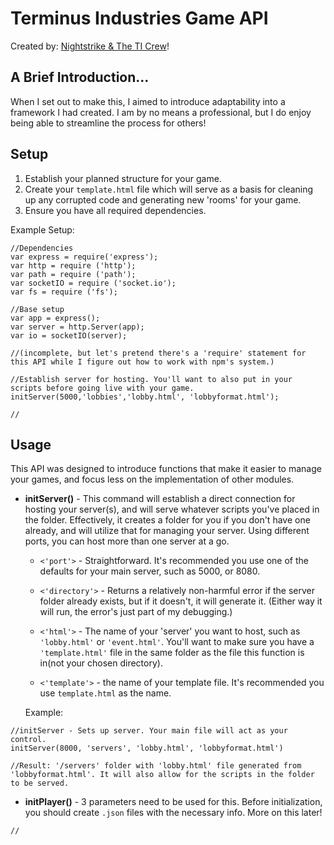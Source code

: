 # Terminus Industries Game API
Created by: [Nightstrike & The TI Crew](https://www.nightstrike.wixsite.com/terminus-industries)!
## A Brief Introduction...
When I set out to make this, I aimed to introduce adaptability into a framework I had created. I am by no means a professional, but I do enjoy being able to streamline the process for others!

## Setup
1. Establish your planned structure for your game.
2. Create your `template.html` file which will serve as a basis for cleaning up any corrupted code and generating new 'rooms' for your game.
3. Ensure you have all required dependencies.


Example Setup:
```node
//Dependencies
var express = require('express');
var http = require ('http');
var path = require ('path');
var socketIO = require ('socket.io');
var fs = require ('fs');

//Base setup
var app = express();
var server = http.Server(app);
var io = socketIO(server);

//(incomplete, but let's pretend there's a 'require' statement for this API while I figure out how to work with npm's system.)

//Establish server for hosting. You'll want to also put in your scripts before going live with your game.
initServer(5000,'lobbies','lobby.html', 'lobbyformat.html');

//

```

## Usage
This API was designed to introduce functions that make it easier to manage your games, and focus less on the implementation of other modules. 

* **initServer()** - This command will establish a direct connection for hosting your server(s), and will serve whatever scripts you've placed in the folder. Effectively, it creates a folder for you if you don't have one already, and will utilize that for managing your server. Using different ports, you can host more than one server at a go.

  * `<'port'>` - Straightforward. It's recommended you use one of the defaults for your main server, such as 5000, or 8080.

  * `<'directory'>` - Returns a relatively non-harmful error if the server folder already exists, but if it doesn't, it will generate it. (Either way it will run, the error's just part of my debugging.)
  
  * `<'html'>` - The name of your 'server' you want to host, such as `'lobby.html'` or `'event.html'`. You'll want to make sure you have a `'template.html'` file in the same folder as the file this function is in(not your chosen directory).

  * `<'template'>` - the name of your template file. It's recommended you use `template.html` as the name.
  

  Example:
```node 
//initServer - Sets up server. Your main file will act as your control.
initServer(8000, 'servers', 'lobby.html', 'lobbyformat.html')

//Result: '/servers' folder with 'lobby.html' file generated from 'lobbyformat.html'. It will also allow for the scripts in the folder to be served.

```

* **initPlayer()** - 3 parameters need to be used for this. Before initialization, you should create `.json` files with the necessary info. More on this later!
```node
//

```